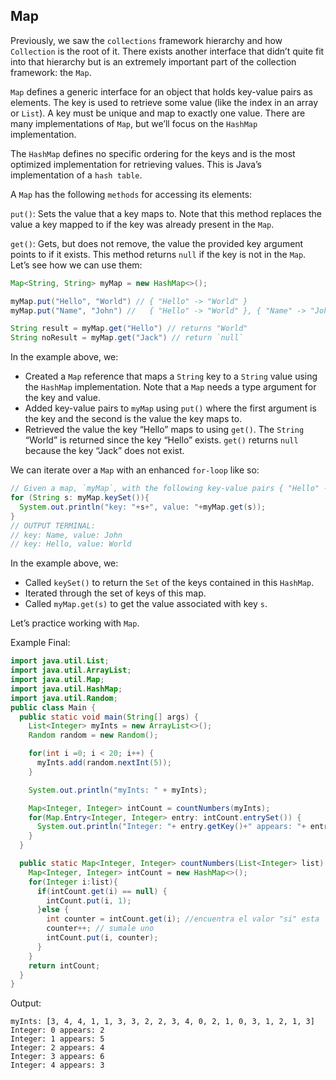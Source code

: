 ## Map

Previously, we saw the `collections` framework hierarchy and how `Collection` is the root of it. There exists another interface that didn’t quite fit into that hierarchy but is an extremely important part of the collection framework: the `Map`.

`Map` defines a generic interface for an object that holds key-value pairs as elements. The key is used to retrieve some value (like the index in an array or `List`). A key must be unique and map to exactly one value. There are many implementations of `Map`, but we’ll focus on the `HashMap` implementation.

The `HashMap` defines no specific ordering for the keys and is the most optimized implementation for retrieving values. This is Java’s implementation of a `hash table`.

A `Map` has the following `methods` for accessing its elements:

`put()`: Sets the value that a key maps to. Note that this method replaces the value a key mapped to if the key was already present in the `Map`.

`get()`: Gets, but does not remove, the value the provided key argument points to if it exists. This method returns `null` if the key is not in the `Map`.
Let’s see how we can use them:

```java
Map<String, String> myMap = new HashMap<>();

myMap.put("Hello", "World") // { "Hello" -> "World" }
myMap.put("Name", "John") //   { "Hello" -> "World" }, { "Name" -> "John" }

String result = myMap.get("Hello") // returns "World" 
String noResult = myMap.get("Jack") // return `null`
```

In the example above, we:

* Created a `Map` reference that maps a `String` key to a `String` value using the `HashMap` implementation. Note that a `Map` needs a type argument for the key and value.
* Added key-value pairs to `myMap` using `put()` where the first argument is the key and the second is the value the key maps to.
* Retrieved the value the key “Hello” maps to using `get()`. The `String` “World” is returned since the key “Hello” exists. `get()` returns `null` because the key “Jack” does not exist.

We can iterate over a `Map` with an enhanced `for-loop` like so:

```java
// Given a map, `myMap`, with the following key-value pairs { "Hello" -> "World" }, { "Name" -> "John"}
for (String s: myMap.keySet()){
  System.out.println("key: "+s+", value: "+myMap.get(s));
}
// OUTPUT TERMINAL:
// key: Name, value: John
// key: Hello, value: World
```

In the example above, we:

* Called `keySet()` to return the `Set` of the keys contained in this `HashMap`.
* Iterated through the set of keys of this map.
* Called `myMap.get(s)` to get the value associated with key `s`.

Let’s practice working with `Map`.

Example Final:
```java
import java.util.List;
import java.util.ArrayList;
import java.util.Map;
import java.util.HashMap;
import java.util.Random;
public class Main {
  public static void main(String[] args) {
    List<Integer> myInts = new ArrayList<>();
    Random random = new Random();

    for(int i =0; i < 20; i++) {
      myInts.add(random.nextInt(5));
    }

    System.out.println("myInts: " + myInts);

    Map<Integer, Integer> intCount = countNumbers(myInts);
    for(Map.Entry<Integer, Integer> entry: intCount.entrySet()) {
      System.out.println("Integer: "+ entry.getKey()+" appears: "+ entry.getValue());
    }
  }

  public static Map<Integer, Integer> countNumbers(List<Integer> list) {
    Map<Integer, Integer> intCount = new HashMap<>();
    for(Integer i:list){
      if(intCount.get(i) == null) {
        intCount.put(i, 1);
      }else {
        int counter = intCount.get(i); //encuentra el valor "si" esta
        counter++; // sumale uno
        intCount.put(i, counter);
      }
    }
    return intCount;
  }
}
```

Output:

```terminal
myInts: [3, 4, 4, 1, 1, 3, 3, 2, 2, 3, 4, 0, 2, 1, 0, 3, 1, 2, 1, 3]
Integer: 0 appears: 2
Integer: 1 appears: 5
Integer: 2 appears: 4
Integer: 3 appears: 6
Integer: 4 appears: 3
```